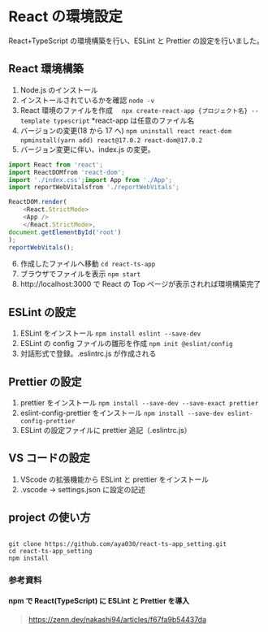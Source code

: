 # React の環境設定

React+TypeScript の環境構築を行い、ESLint と Prettier の設定を行いました。

## React 環境構築

1. Node.js のインストール
2. インストールされているかを確認
   `node -v`
3. React 環境のファイルを作成　
   `npx create-react-app {プロジェクト名} --template typescript`
   \*react-app は任意のファイル名
4. バージョンの変更(18 から 17 へ)
   `npm uninstall react react-dom`
   `npminstall(yarn add) react@17.0.2 react-dom@17.0.2`
5. バージョン変更に伴い、index.js の変更。

```index.js
import React from 'react';
import ReactDOMfrom 'react-dom';
import './index.css';import App from './App';
import reportWebVitalsfrom './reportWebVitals';

ReactDOM.render(
    <React.StrictMode>
    <App />
    </React.StrictMode>,
document.getElementById('root')
);
reportWebVitals();
```

6. 作成したファイルへ移動
   `cd react-ts-app`
7. ブラウザでファイルを表示
   `npm start`
8. http://localhost:3000 で React の Top ページが表示されれば環境構築完了

## ESLint の設定

1. ESLint をインストール
   `npm install eslint --save-dev`
2. ESLint の config ファイルの雛形を作成
   `npm init @eslint/config`
3. 対話形式で登録。.eslintrc.js が作成される

## Prettier の設定

1. prettier をインストール
   `npm install --save-dev --save-exact prettier`
2. eslint-config-prettier をインストール
   `npm install --save-dev eslint-config-prettier`
3. ESLint の設定ファイルに prettier 追記（.eslintrc.js）

## VS コードの設定

1. VScode の拡張機能から ESLint と prettier をインストール
2. .vscode → settings.json に設定の記述

## project の使い方

```

git clone https://github.com/aya030/react-ts-app_setting.git
cd react-ts-app_setting
npm install

```

### 参考資料

#### npm で React(TypeScript) に ESLint と Prettier を導入

> https://zenn.dev/nakashi94/articles/f67fa9b54437da
